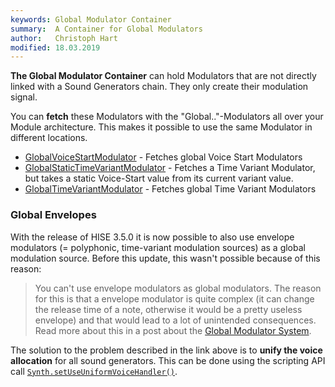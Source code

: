 ```yaml
---
keywords: Global Modulator Container
summary:  A Container for Global Modulators
author:   Christoph Hart
modified: 18.03.2019
---
```


**The Global Modulator Container** can hold Modulators that are not directly linked with a Sound Generators chain. They only create their modulation signal. 

You can **fetch** these Modulators with the "Global.."-Modulators all over your Module architecture. This makes it possible to use the same Modulator in different locations.

- [GlobalVoiceStartModulator](/hise-modules/modulators/voice-start-modulators/list/globalvoicestartmodulator) - Fetches global Voice Start Modulators
- [GlobalStaticTimeVariantModulator](/hise-modules/modulators/voice-start-modulators/list/globalstatictimevariantmodulator) - Fetches a Time Variant Modulator, but takes a static Voice-Start value from its current variant value.
- [GlobalTimeVariantModulator](/hise-modules/modulators/time-variant-modulators/list/globaltimevariantmodulator) - Fetches global Time Variant Modulators

### Global Envelopes

With the release of HISE 3.5.0 it is now possible to also use envelope modulators (= polyphonic, time-variant modulation sources) as a global modulation source. Before this update, this wasn't possible because of this reason:

> You can't use envelope modulators as global modulators. The reason for this is that a envelope modulator is quite complex (it can change the release time of a note, otherwise it would be a pretty useless envelope) and that would lead to a lot of unintended consequences. Read more about this in a post about the [Global Modulator System](https://forum.hise.audio/topic/78/the-global-modulator-system).

The solution to the problem described in the link above is to **unify the voice allocation** for all sound generators. This can be done using the scripting API call [`Synth.setUseUniformVoiceHandler()`](/scripting/scripting-api/synth#setuseuniformvoicehandler).
